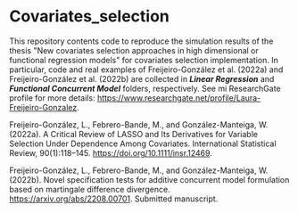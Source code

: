 # Covariates_selection

This repository contents code to reproduce the simulation results of the thesis "New covariates selection approaches in high dimensional or functional regression models" for covariates selection implementation. In particular, code and real examples of Freijeiro-González et al. (2022a) and Freijeiro-González et al. (2022b) are collected in **_Linear Regression_** and **_Functional Concurrent Model_** folders, respectively. See mi ResearchGate profile for more details: https://www.researchgate.net/profile/Laura-Freijeiro-Gonzalez.


Freijeiro-González, L., Febrero-Bande, M., and González-Manteiga, W. (2022a). A Critical Review of LASSO and Its Derivatives for Variable Selection Under Dependence Among Covariates. International Statistical Review, 90(1):118–145. https://doi.org/10.1111/insr.12469.

Freijeiro-González, L., Febrero-Bande, M., and González-Manteiga, W. (2022b). Novel specification tests for additive concurrent model formulation based on martingale difference divergence. https://arxiv.org/abs/2208.00701. Submitted manuscript.
